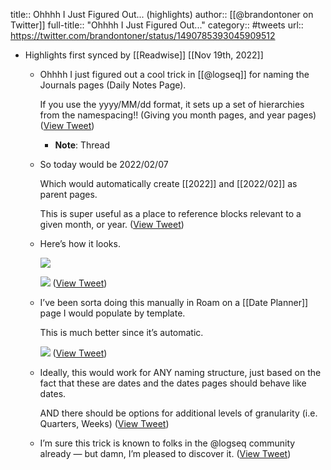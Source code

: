 title:: Ohhhh I Just Figured Out... (highlights)
author:: [[@brandontoner on Twitter]]
full-title:: "Ohhhh I Just Figured Out..."
category:: #tweets
url:: https://twitter.com/brandontoner/status/1490785393045909512

- Highlights first synced by [[Readwise]] [[Nov 19th, 2022]]
	- Ohhhh I just figured out a cool trick in [[@logseq]] for naming the Journals pages (Daily Notes Page).
	  
	  If you use the yyyy/MM/dd format, it sets up a set of hierarchies from the namespacing!! (Giving you month pages, and year pages) ([View Tweet](https://twitter.com/brandontoner/status/1490785393045909512))
		- **Note**: Thread
	- So today would be 2022/02/07 
	  
	  Which would automatically create [[2022]] and [[2022/02]] as parent pages. 
	  
	  This is super useful as a place to reference blocks relevant to a given month, or year. ([View Tweet](https://twitter.com/brandontoner/status/1490786109244297227))
	- Here’s how it looks. 
	  
	  ![](https://pbs.twimg.com/media/FLBWLtvWQAIrf0-.jpg) 
	  
	  ![](https://pbs.twimg.com/media/FLBWLtzXMAYFzeL.jpg) ([View Tweet](https://twitter.com/brandontoner/status/1490786238927884292))
	- I’ve been sorta doing this manually in Roam on a [[Date Planner]] page I would populate by template.
	  
	  This is much better since it’s automatic. 
	  
	  ![](https://pbs.twimg.com/media/FLBWnU8XsAQ4x4h.jpg) ([View Tweet](https://twitter.com/brandontoner/status/1490786713739927554))
	- Ideally, this would work for ANY naming structure, just based on the fact that these are dates and the dates pages should behave like dates.
	  
	  AND there should be options for additional levels of granularity (i.e. Quarters, Weeks) ([View Tweet](https://twitter.com/brandontoner/status/1490787021442457601))
	- I’m sure this trick is known to folks in the @logseq community already — but damn, I’m pleased to discover it. ([View Tweet](https://twitter.com/brandontoner/status/1490787585488261130))